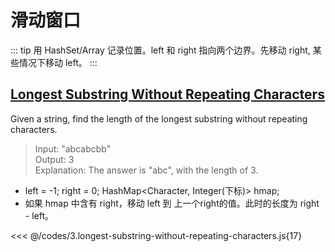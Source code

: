# 滑动窗口

::: tip
用 HashSet/Array 记录位置。left 和 right 指向两个边界。先移动 right, 某些情况下移动 left。
:::

## [Longest Substring Without Repeating Characters](https://leetcode.com/problems/longest-substring-without-repeating-characters/)

Given a string, find the length of the longest substring without repeating characters.
> Input: "abcabcbb"<br/>
Output: 3<br/>
Explanation: The answer is "abc", with the length of 3.

- left = -1; right = 0; HashMap<Character, Integer(下标)> hmap;
- 如果 hmap 中含有 right，移动 left 到 上一个right的值。此时的长度为 right - left。

<<< @/codes/3.longest-substring-without-repeating-characters.js{17}

